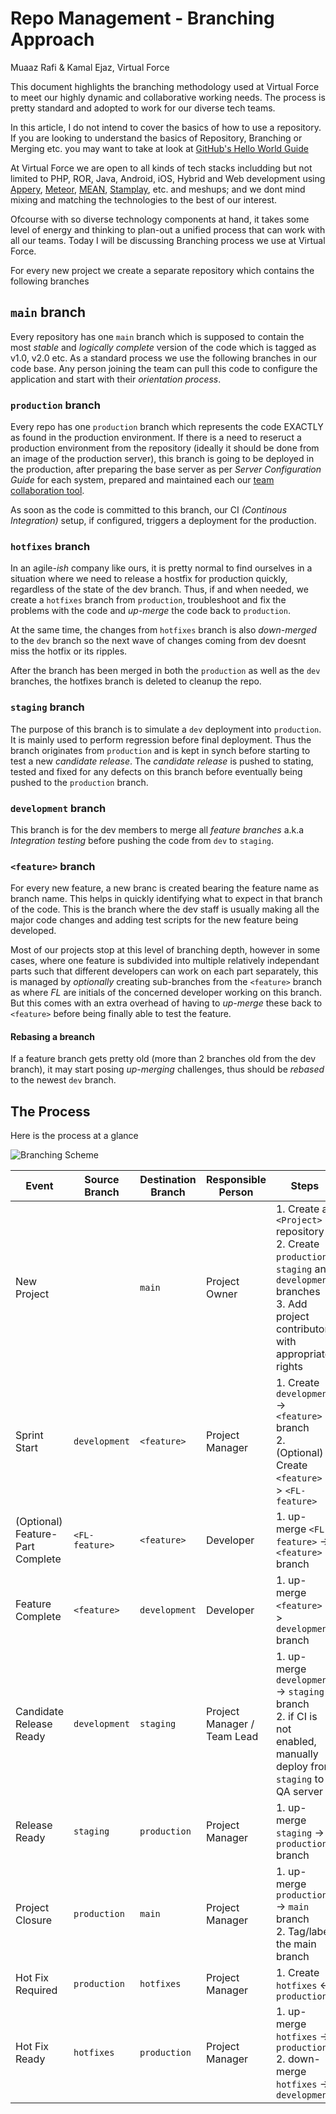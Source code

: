 # Repo Management - Branching Approach

Muaaz Rafi & Kamal Ejaz, Virtual Force

This document highlights the branching methodology used at Virtual Force to meet our highly dynamic and collaborative working needs. The process is pretty standard and adopted to work for our diverse tech teams. 

In this article, I do not intend to cover the basics of how to use a repository. If you are looking to understand the basics of Repository, Branching or Merging etc. you may want to take at look at [GitHub's Hello World Guide](https://guides.github.com/activities/hello-world/)

At Virtual Force we are open to all kinds of tech stacks includding but not limited to PHP, ROR, Java, Android, iOS, Hybrid and Web development using [Appery](https://appery.io/), [Meteor](https://www.meteor.com/), [MEAN](http://mean.io/), [Stamplay](https://stamplay.com/), etc. and meshups; and we dont mind mixing and matching the technologies to the best of our interest. 

Ofcourse with so diverse technology components at hand, it takes some level of energy and thinking to plan-out a unified process that can work with all our teams. Today I will be discussing Branching process we use at Virtual Force.

For every new project we create a separate repository which contains the following branches

## `main` branch
Every repository has one `main` branch which is supposed to contain the most *stable* and *logically complete* version of the code which is tagged as v1.0, v2.0 etc. As a standard process we use the following branches in our code base. Any person joining the team can pull this code to configure the application and start with their *orientation process*.

### `production` branch
Every repo has one `production` branch which represents the code EXACTLY as found in the production environment. If there is a need to reseruct a production environment from the repository (ideally it should be done from  an image of the production server), this branch is going to be deployed in the production, after preparing the base server as per *Server Configuration Guide* for each system, prepared and maintained each our [team collaboration tool](http://www.teamwork.com).

As soon as the code is committed to this branch, our CI *(Continous Integration)* setup, if configured, triggers a deployment for the production. 

### `hotfixes` branch
In an agile-*ish* company like ours, it is pretty normal to find ourselves in a situation where we need to release a hostfix for production quickly, regardless of the state of the dev branch. Thus, if and when needed, we create a `hotfixes` branch from `production`, troubleshoot and fix the problems with the code and *up-merge* the code back to `production`.

At the same time, the changes from `hotfixes` branch is also *down-merged* to the `dev` branch so the next wave of changes coming from dev doesnt miss the hotfix or its ripples.

After the branch has been merged in both the `production` as well as the `dev` branches, the hotfixes branch is deleted to cleanup the repo.

### `staging` branch
The purpose of this branch is to simulate a `dev` deployment into `production`. It is mainly used to perform regression before final deployment. Thus the branch originates from `production` and is kept in synch before starting to test a new *candidate release*. The *candidate release* is pushed to stating, tested and fixed for any defects on this branch before eventually being pushed to the `production` branch. 

### `development` branch
This branch is for the dev members to merge all *feature branches* a.k.a *Integration testing* before pushing the code from `dev` to `staging`.

### `<feature>` branch
For every new feature, a new branc is created bearing the feature name as branch name. This helps in quickly identifying what to expect in that branch of the code. This is the branch where the dev staff is usually making all the major code changes and adding test scripts for the new feature being developed. 

Most of our projects stop at this level of branching depth, however in some cases, where one feature is subdivided into multiple relatively independant parts such that different developers can work on each part separately, this is managed by *optionally* creating sub-branches from the `<feature>` branch as <FL-feature> where *FL* are initials of the concerned developer working on this branch. But this comes with an extra overhead of having to *up-merge* these back to `<feature>` before being finally able to test the feature.

#### Rebasing a breanch

If a feature branch gets pretty old (more than 2 branches old from the dev branch), it may start posing *up-merging* challenges, thus should be *rebased* to the newest `dev` branch.


## The Process
Here is the process at a glance

![Branching Scheme](https://github.com/virtualforce/branching-process/blob/master/images/branching.jpg "Branching Scheme")


Event | Source Branch | Destination Branch | Responsible Person | Steps
--- | --- | --- | ---| ---
New Project | | `main` | Project Owner | 1. Create a `<Project>` repository <br/> 2. Create `production`, `staging` and `development` branches <br/> 3. Add project contributors with appropriate rights
Sprint Start | `development` | `<feature>` | Project Manager | 1. Create `development` -> `<feature>` branch <br/> 2. (Optional) Create `<feature>` -> `<FL-feature>`
(Optional) Feature-Part Complete | `<FL-feature>` | `<feature>` | Developer | 1. up-merge `<FL-feature>` -> `<feature>` branch
Feature Complete | `<feature>` | `development` | Developer | 1. up-merge `<feature>` -> `development` branch
Candidate Release Ready | `development` | `staging` | Project Manager / Team Lead | 1. up-merge `development` -> `staging` branch <br/> 2. if CI is not enabled, manually deploy from `staging` to QA server
Release Ready | `staging` | `production` | Project Manager | 1. up-merge `staging` -> `production` branch
Project Closure | `production` | `main` | Project Manager | 1. up-merge `production` -> `main` branch <br/> 2. Tag/label the main branch
Hot Fix Required | `production` | `hotfixes` | Project Manager | 1. Create `hotfixes` <- `production`
Hot Fix Ready | `hotfixes` | `production` | Project Manager | 1. up-merge `hotfixes` -> `production` <br/> 2. down-merge `hotfixes` -> `development`

